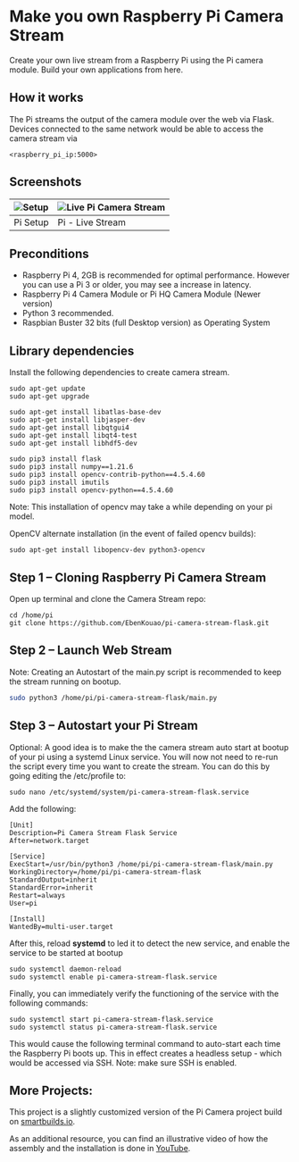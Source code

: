 # Make you own Raspberry Pi Camera Stream

Create your own live stream from a Raspberry Pi using the Pi camera module. Build your own applications from here.

## How it works
The Pi streams the output of the camera module over the web via Flask. Devices connected to the same network would be able to access the camera stream via

```
<raspberry_pi_ip:5000>
```

## Screenshots
| ![Setup](readme/pi-stream-client.jpg) | ![Live Pi Camera Stream](readme/pi-stream-screen-capture.jpg) |
| ------------------------------------- | ------------------------------------------------------------- |
| Pi Setup                              | Pi - Live Stream                                              |

## Preconditions

* Raspberry Pi 4, 2GB is recommended for optimal performance. However you can use a Pi 3 or older, you may see a increase in latency.
* Raspberry Pi 4 Camera Module or Pi HQ Camera Module (Newer version)
* Python 3 recommended.
* Raspbian Buster 32 bits (full Desktop version) as Operating System

## Library dependencies
Install the following dependencies to create camera stream.

```
sudo apt-get update
sudo apt-get upgrade

sudo apt-get install libatlas-base-dev
sudo apt-get install libjasper-dev
sudo apt-get install libqtgui4
sudo apt-get install libqt4-test
sudo apt-get install libhdf5-dev

sudo pip3 install flask
sudo pip3 install numpy==1.21.6
sudo pip3 install opencv-contrib-python==4.5.4.60
sudo pip3 install imutils
sudo pip3 install opencv-python==4.5.4.60

```

Note: This installation of opencv may take a while depending on your pi model.

OpenCV alternate installation (in the event of failed opencv builds):

```
sudo apt-get install libopencv-dev python3-opencv
```

## Step 1 – Cloning Raspberry Pi Camera Stream
Open up terminal and clone the Camera Stream repo:

```
cd /home/pi
git clone https://github.com/EbenKouao/pi-camera-stream-flask.git
```

## Step 2 – Launch Web Stream

Note: Creating an Autostart of the main.py script is recommended to keep the stream running on bootup.
```bash cd modules
sudo python3 /home/pi/pi-camera-stream-flask/main.py
```

## Step 3 – Autostart your Pi Stream

Optional: A good idea is to make the the camera stream auto start at bootup of your pi using a systemd Linux service. You will now not need to re-run the script every time you want to create the stream. You can do this by going editing the /etc/profile to:

```
sudo nano /etc/systemd/system/pi-camera-stream-flask.service
```

Add the following:

```
[Unit]
Description=Pi Camera Stream Flask Service
After=network.target

[Service]
ExecStart=/usr/bin/python3 /home/pi/pi-camera-stream-flask/main.py
WorkingDirectory=/home/pi/pi-camera-stream-flask
StandardOutput=inherit
StandardError=inherit
Restart=always
User=pi

[Install]
WantedBy=multi-user.target
```

After this, reload **systemd** to led it to detect the new service, and enable the service to be started at bootup

```
sudo systemctl daemon-reload
sudo systemctl enable pi-camera-stream-flask.service
```

Finally, you can immediately verify the functioning of the service with the following commands:

```
sudo systemctl start pi-camera-stream-flask.service
sudo systemctl status pi-camera-stream-flask.service
```

This would cause the following terminal command to auto-start each time the Raspberry Pi boots up. This in effect creates a headless setup - which would be accessed via SSH.
Note: make sure SSH is enabled.

## More Projects:

This project is a slightly customized version of the Pi Camera project build on [smartbuilds.io](https://smartbuilds.io).

As an additional resource, you can find an illustrative video of how the assembly and the installation is done in [YouTube](https://www.youtube.com/watch?v=zfBHD4v8hD0&t=636s).

